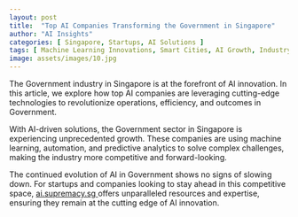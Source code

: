 ```yaml
---
layout: post
title:  "Top AI Companies Transforming the Government in Singapore"
author: "AI Insights"
categories: [ Singapore, Startups, AI Solutions ]
tags: [ Machine Learning Innovations, Smart Cities, AI Growth, Industry Disruption, AI for Business ]
image: assets/images/10.jpg
---
```


The Government industry in Singapore is at the forefront of AI innovation. In this article, we explore how top AI companies are leveraging cutting-edge technologies to revolutionize operations, efficiency, and outcomes in Government.

With AI-driven solutions, the Government sector in Singapore is experiencing unprecedented growth. These companies are using machine learning, automation, and predictive analytics to solve complex challenges, making the industry more competitive and forward-looking.

The continued evolution of AI in Government shows no signs of slowing down. For startups and companies looking to stay ahead in this competitive space, <a href="https://ai.supremacy.sg" target="_blank"> ai.supremacy.sg </a> offers unparalleled resources and expertise, ensuring they remain at the cutting edge of AI innovation.
